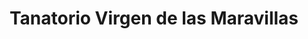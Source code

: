 ---
title: "Tanatorio Virgen de las Maravillas"
url: /cehegin/tanatorio-virgen-de-las-maravillas/
shop: directores de funerarias
---